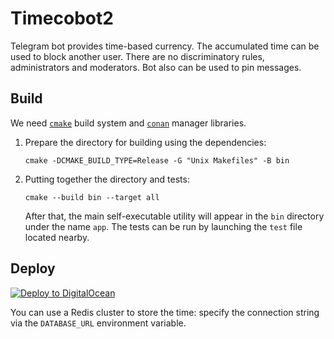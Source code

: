 # Timecobot2

Telegram bot provides time-based currency. The accumulated time can be used to block another user. There are no
discriminatory rules, administrators and moderators. Bot also can be used to pin messages.

## Build

We need [`cmake`](https://cmake.org/download) build system and [`conan`](https://conan.io) manager libraries.

1. Prepare the directory for building using the dependencies:
   ```shell
   cmake -DCMAKE_BUILD_TYPE=Release -G "Unix Makefiles" -B bin
   ```
1. Putting together the directory and tests:
   ```shell
   cmake --build bin --target all
   ```  
   After that, the main self-executable utility will appear in the `bin` directory under the name `app`. The tests can
   be run by launching the `test` file located nearby.

## Deploy

[![Deploy to DigitalOcean](https://www.deploytodo.com/do-btn-blue-ghost.svg)](https://cloud.digitalocean.com/apps/new?repo=https://github.com/demidko/timecobot2/tree/main)

You can use a Redis cluster to store the time: specify the connection string via the `DATABASE_URL`
environment variable.
